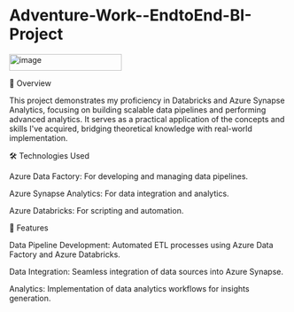 # Adventure-Work--EndtoEnd-BI-Project
<img width="203" height="30" alt="image" src="https://github.com/user-attachments/assets/329fe59c-0043-43c9-a1a8-7834c2fa8d41" />

📌 Overview

This project demonstrates my proficiency in Databricks and Azure Synapse Analytics, focusing on building scalable data pipelines and performing advanced analytics. It serves as a practical application of the concepts and skills I've acquired, bridging theoretical knowledge with real-world implementation.

🛠️ Technologies Used

Azure Data Factory: For developing and managing data pipelines.

Azure Synapse Analytics: For data integration and analytics.

Azure Databricks: For scripting and automation.


🚀 Features

Data Pipeline Development: Automated ETL processes using Azure Data Factory and Azure Databricks.

Data Integration: Seamless integration of data sources into Azure Synapse.

Analytics: Implementation of data analytics workflows for insights generation.
